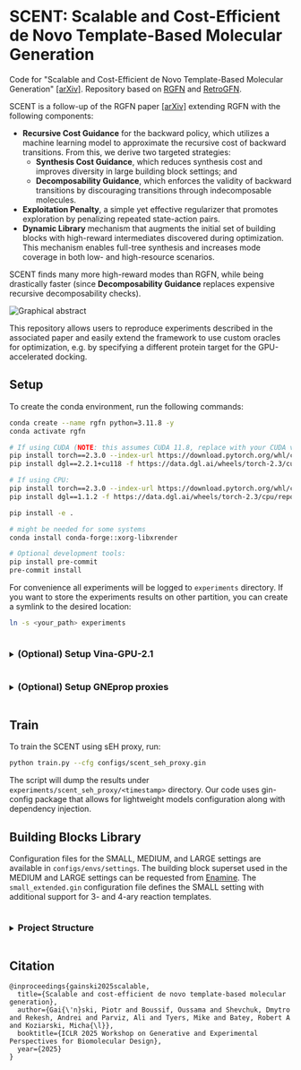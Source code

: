 # SCENT: Scalable and Cost-Efficient de Novo Template-Based Molecular Generation

Code for "Scalable and Cost-Efficient de Novo Template-Based  Molecular Generation" [[arXiv]](https://arxiv.org/abs/2506.19865).
Repository based on [RGFN](https://github.com/koziarskilab/RGFN) and [RetroGFN](https://github.com/gmum/RetroGFN).

SCENT is a follow-up of the RGFN paper [[arXiv]](https://arxiv.org/abs/2406.08506) extending RGFN with the following components:
- **Recursive Cost Guidance** for the backward policy, which utilizes a machine
learning model to approximate the recursive cost of backward transitions. From this, we derive
two targeted strategies:
  - **Synthesis Cost Guidance**, which reduces synthesis cost and improves diversity in large building block settings; and
  - **Decomposability Guidance**, which enforces the validity of backward transitions by discouraging transitions through indecomposable molecules.
- **Exploitation Penalty**, a simple yet effective regularizer that promotes exploration by penalizing
repeated state-action pairs.
- **Dynamic Library** mechanism that augments the initial set of building blocks with
high-reward intermediates discovered during optimization. This mechanism enables full-tree
synthesis and increases mode coverage in both low- and high-resource scenarios.

SCENT finds many more high-reward modes than RGFN, while being drastically faster (since **Decomposability Guidance** replaces expensive recursive decomposability checks).

![Graphical abstract](graphical_abstract.png)

This repository allows users to reproduce experiments described in the associated paper and easily extend the framework to use custom oracles for optimization, e.g. by specifying a different protein target for the GPU-accelerated docking.

## Setup

To create the conda environment, run the following commands:

```bash
conda create --name rgfn python=3.11.8 -y
conda activate rgfn

# If using CUDA (NOTE: this assumes CUDA 11.8, replace with your CUDA version):
pip install torch==2.3.0 --index-url https://download.pytorch.org/whl/cu118
pip install dgl==2.2.1+cu118 -f https://data.dgl.ai/wheels/torch-2.3/cu118/repo.html

# If using CPU:
pip install torch==2.3.0 --index-url https://download.pytorch.org/whl/cpu
pip install dgl==1.1.2 -f https://data.dgl.ai/wheels/torch-2.3/cpu/repo.html

pip install -e .

# might be needed for some systems
conda install conda-forge::xorg-libxrender

# Optional development tools:
pip install pre-commit
pre-commit install
```

For convenience all experiments will be logged to `experiments` directory. If you want to store the experiments results
on other partition, you can create a symlink to the desired location:

```bash
ln -s <your_path> experiments
```

<details><summary><h3 style="display:inline-block">(Optional) Setup Vina-GPU-2.1</h3></summary>

Before following the instructions below, **please read these important notes**:
1. The user-specified workspace directory must be a full path.
2. The Vina-GPU-2.1 docking proxy requires a system-wide installation of CUDA to work on GPU (loaded by, e.g., `module load cuda/11.8`).
3. The setup.sh script installs Boost 1.83.0 to the workspace directory. If you would like to use a different version of boost, you will need to modify the setup.sh script.

To set up QV2GPU for use in the QV2GPU rescoring proxy, run the following command:

```bash
sh scripts/install_qv2gpu.sh <workspace_directory>
```

The default installation path points to `quickvina_dir`. To make this work with your Vina-GPU-2.1 installation path, you can create a symlink:

```bash
ln -s <your-Vina-GPU-2.1_installation_path> quickvina_dir
```

</details>

<details><summary><h3 style="display:inline-block">(Optional) Setup GNEprop proxies</h3></summary>

Note that GNEprop is part of a not-yet published project, and access to the code and the models is restricted. In particular, you will need an access to a private github repository for the instructions below to work.

To setup environment for GNEprop proxies, run the following commands:

```bash
pip install descriptastorus==2.6.1 "ray[tune]==2.31.0" ax-platform==0.4.0 matplotlib==3.9.0 seaborn==0.13.2 umap-learn==0.5.6 pytorch-lightning==1.9.5
pip install lightning-bolts==0.7.0 --no-deps
```

To download the code for GNEprop model, run the following command:

```bash
sh external/setup_gneprop.sh
```

You also need to download the models manually from [google drive](https://drive.google.com/drive/folders/1v1kmXnxDxrMc_UrlP3ug7f6Ekfs5Z8QC) and put them inside `external/gneprop/models`. The code will look for the checkpoints in that location.

Finally, note that GNEprop requires a system-wide installation of CUDA to work on GPU (loaded by, e.g., `module load cuda/11.8`).

</details>

## Train

To train the SCENT using sEH proxy, run:

```sh
python train.py --cfg configs/scent_seh_proxy.gin
```

The script will dump the results under `experiments/scent_seh_proxy/<timestamp>` directory. Our code uses gin-config
package that allows for lightweight models configuration along with dependency injection.

## Building Blocks Library

Configuration files for the SMALL, MEDIUM, and LARGE settings are available in `configs/envs/settings`. The building block superset used in the MEDIUM and LARGE settings can be requested from [Enamine](https://enamine.net/building-blocks/building-blocks-catalog). The `small_extended.gin` configuration file defines the SMALL setting with additional support for 3- and 4-ary reaction templates.
<details><summary><h3 style="display:inline-block">Project Structure</h3></summary>

### API

Under `rgfn.api`, the repository provides a flexible API that clearly separates the GFlowNet components. The states,
actions and action spaces can be represented as an arbitrary classes, which allows for easy implementation of GFlowNets
with non-static environments (e.g. with dynamic action spaces).

- `env_base.py` Base class for environments. It provides a minimal and flexible interface that can be used to implement
  environments with dynamic action spaces. An action space is a set of possible actions that can be taken from a state
  in forward (forward action space) and backward (backward action space) direction. The reward is decoupled from the
  environment, so that environment should only describe the possible transitions between states. The environment can be
  reversed to enable backward sampling of the trajectories.
- `policy_base.py` A base class for policies. Given the current batch of states, a policy samples corresponding actions.
  It also computes the log probabilities when chosen actions and following states are provided.
- `sampler_base.py` A base class for samplers. A sampler samples trajectories from the environment using a policy.
- `trajectories.py`. A trajectory is a sequence of states and actions sampled by a sampler using the environment and the
  policy. Every state has a corresponding forward and backward action space which describe the possible actions that can
  be taken from that state. Trajectories are stored in a batch manner. The terminal states in the trajectories are
  assigned with rewards.
- `reward_base.py`. A class representing the reward function. The reward function is a function of a proxy output that
  takes a batch of states and computes rewards that are used to train the policy.
- `proxy_base.py`. A base class for proxies. A proxy is a function that takes a batch of states and computes values that
  are then used to compute the reward.
- `objective_base.py`. A base class for GFN objectives. An objective is a function that takes a batch of trajectories
  and computes the loss (objective)
- `replay_buffer_base.py`. A base class for replay buffers. A replay buffer stores terminal states or trajectories and
  can sample them
  in backward direction using the provided sampler.

### Shared

Under `rgfn.shared`, the repository provides shared utilities that are used across the different GFlowNets
implementations, e.g. Trajectory Balance Objective, Conditioned Trajectory Balance Objective, uniform policy, cached
proxy base class, random samplers, reward_prioritized buffer, etc.

### GFNs

Under `rgfn.gfns`, the repository provides the implementation of the GFlowNets.

</details>

## Citation

```text
@inproceedings{gainski2025scalable,
  title={Scalable and cost-efficient de novo template-based molecular generation},
  author={Gai{\'n}ski, Piotr and Boussif, Oussama and Shevchuk, Dmytro and Rekesh, Andrei and Parviz, Ali and Tyers, Mike and Batey, Robert A and Koziarski, Micha{\l}},
  booktitle={ICLR 2025 Workshop on Generative and Experimental Perspectives for Biomolecular Design},
  year={2025}
}
```
